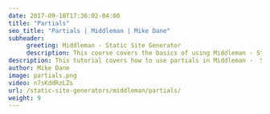 ```yaml
---
date: 2017-09-18T17:36:02-04:00
title: "Partials"
seo_title: "Partials | Middleman | Mike Dane"
subheader:
     greeting: Middleman - Static Site Generator
     description: This course covers the basics of using Middleman - Static Site Generator. Work your way through the videos/articles and I'll teach you everything you need to know to create a professional and scalable website or blog!
description: This tutorial covers how to use partials in Middleman -  Static Site Generator.
author: Mike Dane
image: partials.png
video: n7sKddRzLZs
url: /static-site-generators/middleman/partials/
weight: 9
---
```

